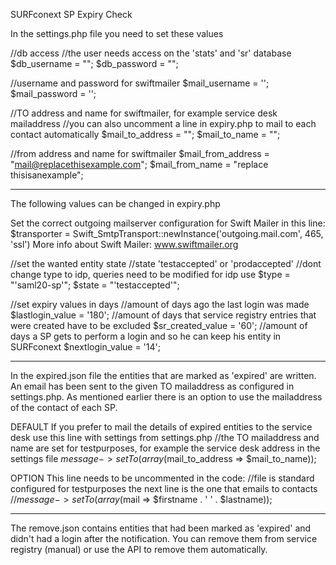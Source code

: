 SURFconext SP Expiry Check

In the settings.php file you need to set these values

//db access
//the user needs access on the 'stats' and 'sr' database
$db_username = "";
$db_password = "";

//username and password for swiftmailer
$mail_username = '';
$mail_password = '';

//TO address and name for swiftmailer, for example service desk mailaddress
//you can also uncomment a line in expiry.php to mail to each contact automatically
$mail_to_address = "";
$mail_to_name = "";

//from address and name for swiftmailer
$mail_from_address = "mail@replacethisexample.com";
$mail_from_name = "replace thisisanexample";

--------------------------------------------------------------------------------------

The following values can be changed in expiry.php

Set the correct outgoing mailserver configuration for Swift Mailer in this line:
$transporter = Swift_SmtpTransport::newInstance('outgoing.mail.com', 465, 'ssl')
More info about Swift Mailer: www.swiftmailer.org

//set the wanted entity state
//state 'testaccepted' or 'prodaccepted'
//dont change type to idp, queries need to be modified for idp use
$type = "'saml20-sp'";
$state = "'testaccepted'";

//set expiry values in days
//amount of days ago the last login was made 
$lastlogin_value = '180';
//amount of days that service registry entries that were created have to be excluded 
$sr_created_value = '60';
//amount of days a SP gets to perform a login and so he can keep his entity in SURFconext
$nextlogin_value = '14';

--------------------------------------------------------------------------------------

In the expired.json file the entities that are marked as 'expired' are written.
An email has been sent to the given TO mailaddress as configured in settings.php.
As mentioned earlier there is an option to use the mailaddress of the contact of each SP.

DEFAULT
If you prefer to mail the details of expired entities to the service desk use this line with settings from settings.php
//the TO mailaddress and name are set for testpurposes, for example the service desk address in the settings file
$message->setTo(array($mail_to_address => $mail_to_name));

OPTION
This line needs to be uncommented in the code:
//file is standard configured for testpurposes the next line is the one that emails to contacts
//$message->setTo(array($mail => $firstname . ' ' . $lastname));

--------------------------------------------------------------------------------------
The remove.json contains entities that had been marked as 'expired' and didn't had a login after the notification.
You can remove them from service registry (manual) or use the API to remove them automatically.

